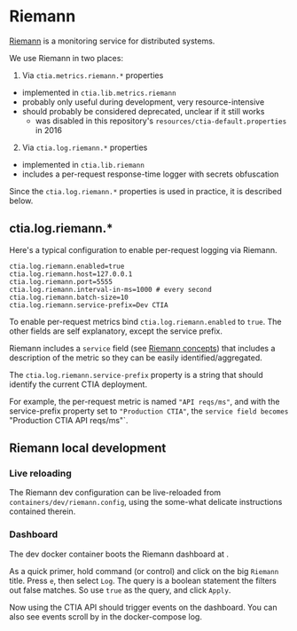 # Riemann

[Riemann](http://riemann.io) is a monitoring service for distributed systems.

We use Riemann in two places:

1. Via `ctia.metrics.riemann.*` properties
  - implemented in `ctia.lib.metrics.riemann`
  - probably only useful during development, very resource-intensive
  - should probably be considered deprecated, unclear if it still works
    - was disabled in this repository's `resources/ctia-default.properties` in 2016
2. Via `ctia.log.riemann.*` properties
  - implemented in `ctia.lib.riemann`
  - includes a per-request response-time logger with secrets obfuscation

Since the `ctia.log.riemann.*` properties is used in practice,
it is described below.

## ctia.log.riemann.*

Here's a typical configuration to enable per-request logging via Riemann.

```
ctia.log.riemann.enabled=true
ctia.log.riemann.host=127.0.0.1
ctia.log.riemann.port=5555
ctia.log.riemann.interval-in-ms=1000 # every second
ctia.log.riemann.batch-size=10
ctia.log.riemann.service-prefix=Dev CTIA
```

To enable per-request metrics bind `ctia.log.riemann.enabled` to `true`.
The other fields are self explanatory, except the service prefix.

Riemann includes a `service` field (see [Riemann concepts](http://riemann.io/concepts.html))
that includes a description of the metric so they can be easily identified/aggregated.

The `ctia.log.riemann.service-prefix` property is a string that should identify
the current CTIA deployment.

For example, the per-request metric is named `"API reqs/ms"`, and with the
service-prefix property set to `"Production CTIA"`, the `service field becomes
`"Production CTIA API reqs/ms"`.

## Riemann local development

### Live reloading

The Riemann dev configuration can be live-reloaded from `containers/dev/riemann.config`,
using the some-what delicate instructions contained therein.

### Dashboard

The dev docker container boots the Riemann dashboard at [](http://localhost:4567).

As a quick primer, hold command (or control) and click on the big `Riemann` title.
Press `e`, then select `Log`. The query is a boolean statement the filters out
false matches. So use `true` as the query, and click `Apply`.

Now using the CTIA API should trigger events on the dashboard. You can also see
events scroll by in the docker-compose log.

